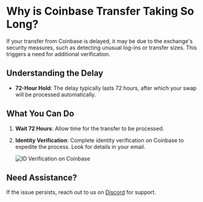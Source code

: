# Why is Coinbase Transfer Taking So Long?

If your transfer from Coinbase is delayed, it may be due to the exchange's security measures, such as detecting unusual log-ins or transfer sizes. This triggers a need for additional verification.

## Understanding the Delay
- **72-Hour Hold**: The delay typically lasts 72 hours, after which your swap will be processed automatically.

## What You Can Do
1. **Wait 72 Hours**: Allow time for the transfer to be processed.
2. **Identity Verification**: Complete identity verification on Coinbase to expedite the process. Look for details in your email.

   ![ID Verification on Coinbase](id1.png)

## Need Assistance?
If the issue persists, reach out to us on [Discord](#) for support.
